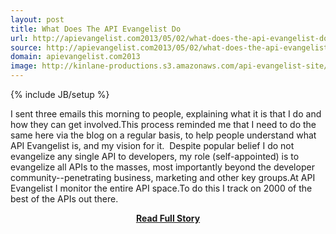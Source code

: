 ```yaml
---
layout: post
title: What Does The API Evangelist Do
url: http://apievangelist.com2013/05/02/what-does-the-api-evangelist-do/
source: http://apievangelist.com2013/05/02/what-does-the-api-evangelist-do/
domain: apievangelist.com2013
image: http://kinlane-productions.s3.amazonaws.com/api-evangelist-site/blog/kin-lane-in-api-we-trust.png
---
```

{% include JB/setup %}<p>I sent three emails this morning to people, explaining what it is that I do and how they can get involved.This process reminded me that I need to do the same here via the blog on a regular basis, to help people understand what API Evangelist is, and my vision for it.  Despite popular belief I do not evangelize any single API to developers, my role (self-appointed) is to evangelize all APIs to the masses, most importantly beyond the developer community--penetrating business, marketing and other key groups.At API Evangelist I monitor the entire API space.To do this I track on 2000 of the best of the APIs out there.</p>
<center><p><a href="http://apievangelist.com2013/05/02/what-does-the-api-evangelist-do/" style='padding:25px; font-sze:18px; font-weight: bold;'>Read Full Story</a></p></center>
